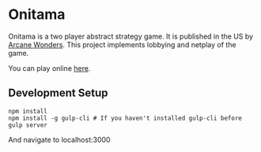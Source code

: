 # Onitama

Onitama is a two player abstract strategy game. It is published in the US by [Arcane Wonders](https://www.arcanewonders.com/onitama). This project implements lobbying and netplay of the game.

You can play online [here](http://onitama.lannysport.net/).

## Development Setup
```
npm install
npm install -g gulp-cli # If you haven't installed gulp-cli before
gulp server
```

And navigate to localhost:3000
